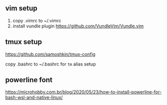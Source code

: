 ## vim setup

1. copy .vimrc to ~/.vimrc
2. install vundle plugin https://github.com/VundleVim/Vundle.vim


## tmux setup

https://github.com/samoshkin/tmux-config

copy .bashrc to ~/.bashrc for `tm` alias setup


## powerline font
https://microhobby.com.br/blog/2020/05/23/how-to-install-powerline-for-bash-wsl-and-native-linux/